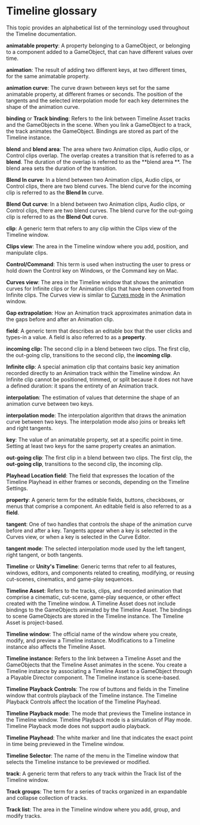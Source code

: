 # Timeline glossary

This topic provides an alphabetical list of the terminology used throughout the Timeline documentation.

**animatable property**: A property belonging to a GameObject, or belonging to a component added to a GameObject, that
can have different values over time.

**animation**: The result of adding two different keys, at two different times, for the same animatable property.

**animation curve**: The curve drawn between keys set for the same animatable property, at different frames or seconds.
The position of the tangents and the selected interpolation mode for each key determines the shape of the animation
curve.

**binding** or **Track binding**: Refers to the link between Timeline Asset tracks and the GameObjects in the scene.
When you link a GameObject to a track, the track animates the GameObject. Bindings are stored as part of the Timeline
instance.

**blend** and **blend area**: The area where two Animation clips, Audio clips, or Control clips overlap. The overlap
creates a transition that is referred to as a **blend**. The duration of the overlap is referred to as the **blend area
**. The blend area sets the duration of the transition.

**Blend In curve**: In a blend between two Animation clips, Audio clips, or Control clips, there are two blend curves.
The blend curve for the incoming clip is referred to as the **Blend In** curve.

**Blend Out curve**: In a blend between two Animation clips, Audio clips, or Control clips, there are two blend curves.
The blend curve for the out-going clip is referred to as the **Blend Out** curve.

**clip**: A generic term that refers to any clip within the Clips view of the Timeline window.

**Clips view**: The area in the Timeline window where you add, position, and manipulate clips.

**Control/Command**: This term is used when instructing the user to press or hold down the Control key on Windows, or
the Command key on Mac.

**Curves view**: The area in the Timeline window that shows the animation curves for Infinite clips or for Animation
clips that have been converted from Infinite clips. The Curves view is similar
to [Curves mode](animeditor-AnimationCurves) in the Animation window.

**Gap extrapolation**: How an Animation track approximates animation data in the gaps before and after an Animation
clip.

**field**: A generic term that describes an editable box that the user clicks and types-in a value. A field is also
referred to as a **property**.

**incoming clip:** The second clip in a blend between two clips. The first clip, the out-going clip, transitions to the
second clip, the **incoming clip**.

**Infinite clip**: A special animation clip that contains basic key animation recorded directly to an Animation track
within the Timeline window. An Infinite clip cannot be positioned, trimmed, or split because it does not have a defined
duration: it spans the entirety of an Animation track.

**interpolation**: The estimation of values that determine the shape of an animation curve between two keys.

**interpolation mode**: The interpolation algorithm that draws the animation curve between two keys. The interpolation
mode also joins or breaks left and right tangents.

**key**: The value of an animatable property, set at a specific point in time. Setting at least two keys for the same
property creates an animation.

**out-going clip**: The first clip in a blend between two clips. The first clip, the **out-going clip**, transitions to
the second clip, the incoming clip.

**Playhead Location field**: The field that expresses the location of the Timeline Playhead in either frames or seconds,
depending on the Timeline Settings.

**property**: A generic term for the editable fields, buttons, checkboxes, or menus that comprise a component. An
editable field is also referred to as a **field**.

**tangent**: One of two handles that controls the shape of the animation curve before and after a key. Tangents appear
when a key is selected in the Curves view, or when a key is selected in the Curve Editor.

**tangent mode**: The selected interpolation mode used by the left tangent, right tangent, or both tangents.

**Timeline** or **Unity's Timeline**: Generic terms that refer to all features, windows, editors, and components related
to creating, modifying, or reusing cut-scenes, cinematics, and game-play sequences.

**Timeline Asset**: Refers to the tracks, clips, and recorded animation that comprise a cinematic, cut-scene, game-play
sequence, or other effect created with the Timeline window. A Timeline Asset does not include bindings to the
GameObjects animated by the Timeline Asset. The bindings to scene GameObjects are stored in the Timeline instance. The
Timeline Asset is project-based.

**Timeline window**: The official name of the window where you create, modify, and preview a Timeline instance.
Modifications to a Timeline instance also affects the Timeline Asset.

**Timeline instance**: Refers to the link between a Timeline Asset and the GameObjects that the Timeline Asset animates
in the scene. You create a Timeline instance by associating a Timeline Asset to a GameObject through a Playable Director
component. The Timeline instance is scene-based.

**Timeline Playback Controls**: The row of buttons and fields in the Timeline window that controls playback of the
Timeline instance. The Timeline Playback Controls affect the location of the Timeline Playhead.

**Timeline Playback mode**: The mode that previews the Timeline instance in the Timeline window. Timeline Playback mode
is a simulation of Play mode. Timeline Playback mode does not support audio playback.

**Timeline Playhead**: The white marker and line that indicates the exact point in time being previewed in the Timeline
window.

**Timeline Selector**: The name of the menu in the Timeline window that selects the Timeline instance to be previewed or
modified.

**track**: A generic term that refers to any track within the Track list of the Timeline window.

**Track groups**: The term for a series of tracks organized in an expandable and collapse collection of tracks.

**Track list**: The area in the Timeline window where you add, group, and modify tracks.
